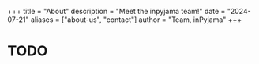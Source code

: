 +++
title = "About"
description = "Meet the inpyjama team!"
date = "2024-07-21"
aliases = ["about-us", "contact"]
author = "Team, inPyjama"
+++

# TODO
